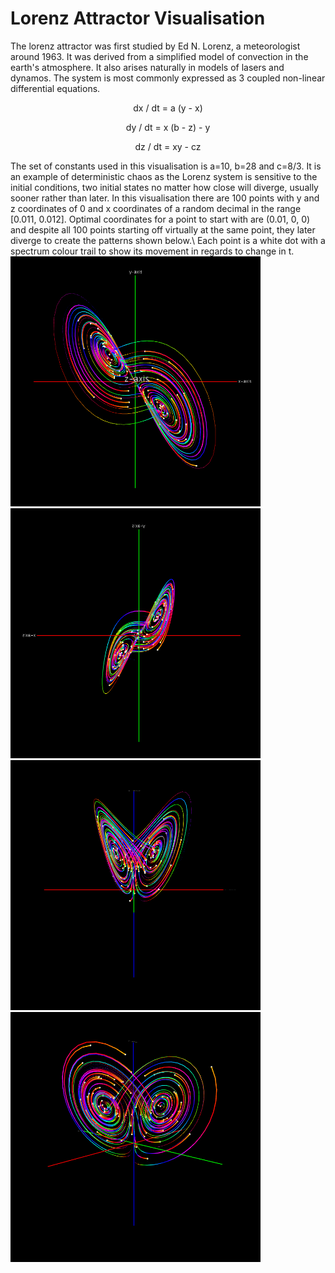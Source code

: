 # Lorenz Attractor Visualisation
The lorenz attractor was first studied by Ed N. Lorenz, a meteorologist around 1963. It was derived from a simplified model of convection in the earth's atmosphere. It also arises naturally in models of lasers and dynamos. The system is most commonly expressed as 3 coupled non-linear differential equations.
<p align="center">dx / dt = a (y - x)</p>

<p align="center">dy / dt = x (b - z) - y</p>

<p align="center">dz / dt = xy - cz</p>
The set of constants used in this visualisation is a=10, b=28 and c=8/3. It is an example of deterministic chaos as the Lorenz system is sensitive to the initial conditions, two initial states no matter how close will diverge, usually sooner rather than later. In this visualisation there are 100 points with y and z coordinates of 0 and x coordinates of a random decimal in the range [0.011, 0.012]. Optimal coordinates for a point to start with are (0.01, 0, 0) and despite all 100 points starting off virtually at the same point, they later diverge to create the patterns shown below.\
Each point is a white dot with a spectrum colour trail to show its movement in regards to change in t.
<img src="https://github.com/David-Sangojinmi/Projects/blob/master/Processing/Images/lorenz_1.png" width="400" height="400">  <img src="https://github.com/David-Sangojinmi/Projects/blob/master/Processing/Images/lorenz_2.png" width="400" height="400">  <img src="https://github.com/David-Sangojinmi/Projects/blob/master/Processing/Images/lorenz_3.png" width="400" height="400">  <img src="https://github.com/David-Sangojinmi/Projects/blob/master/Processing/Images/lorenz_4.png" width="400" height="400">
